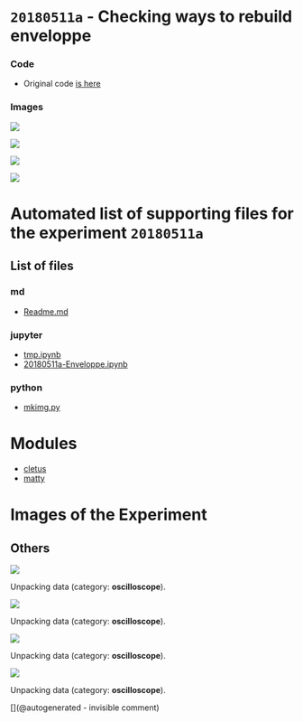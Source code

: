 # `20180511a` - Checking ways to rebuild enveloppe

### Code

* Original code [is here](/matty/20180511a/20180511a-Enveloppe.ipynb)

### Images

![](/matty/20180511a/detail_line_24.jpg)


![](/matty/20180511a/env_alt1_24.jpg)

![](/matty/20180511a/env_hilbert_24.jpg)

![](/matty/20180511a/fft24.jpg)


# Automated list of supporting files for the __experiment `20180511a`__

## List of files

### md

* [Readme.md](/matty/20180511a/Readme.md)


### jupyter

* [tmp.ipynb](/tmp.ipynb)
* [20180511a-Enveloppe.ipynb](/matty/20180511a/20180511a-Enveloppe.ipynb)


### python

* [mkimg.py](/matty/20180511a/mkimg.py)





# Modules

* [cletus](/retired/cletus/)
* [matty](/matty/)




# Images of the Experiment

## Others

![](/matty/20180511a/env_hilbert_24.jpg)

Unpacking data (category: __oscilloscope__).

![](/matty/20180511a/env_alt1_24.jpg)

Unpacking data (category: __oscilloscope__).

![](/matty/20180511a/detail_line_24.jpg)

Unpacking data (category: __oscilloscope__).

![](/matty/20180511a/fft24.jpg)

Unpacking data (category: __oscilloscope__).










[](@autogenerated - invisible comment)